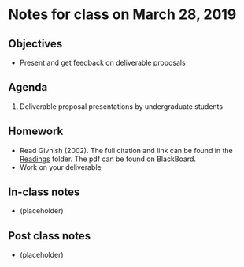 # Notes for class on March 28, 2019

## Objectives
- Present and get feedback on deliverable proposals

## Agenda
1. Deliverable proposal presentations by undergraduate students

## Homework
- Read Givnish (2002). The full citation and link can be found in the 
[Readings](../Readings) folder. The pdf can be found on BlackBoard.
- Work on your deliverable

## In-class notes
- (placeholder)

## Post class notes
- (placeholder)
